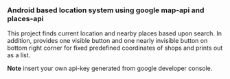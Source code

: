 ### Android based location system using google map-api and places-api

This project finds current location and nearby places based upon search. In addition, provides one visible button  and one nearly invisible button on bottom right corner for fixed predefined coordinates of shops and prints out as a list.

**Note** insert your own api-key generated from google developer console.
